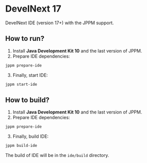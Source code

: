 # DevelNext 17

DevelNext IDE (version 17+) with the JPPM support.

## How to run?

1. Install **Java Development Kit 10** and the last version of JPPM.
2. Prepare IDE dependencies:
```bash
jppm prepare-ide
```
3. Finally, start IDE:
```bash
jppm start-ide
```

## How to build?
1. Install **Java Development Kit 10** and the last version of JPPM.
2. Prepare IDE dependencies:
```bash
jppm prepare-ide
```
3. Finally, build IDE:
```bash
jppm build-ide
```

The build of IDE will be in the `ide/build` directory.